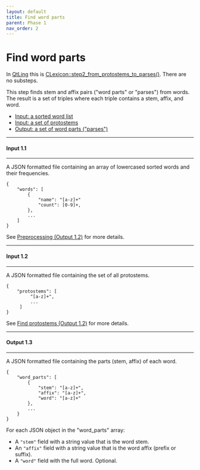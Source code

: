 ```yaml
---
layout: default
title: Find word parts
parent: Phase 1
nav_order: 2
---
```


# Find word parts

In [QtLing](https://github.com/edahlgren/QtLing/tree/6df4bf4898274a26db7fc961f4cc7e8f7c0a91eb/QtLing) this is [CLexicon::step2_from_protostems_to_parses()](https://github.com/edahlgren/QtLing/blob/6df4bf4898274a26db7fc961f4cc7e8f7c0a91eb/QtLing/lexicon_crab1.cpp#L222). There are no substeps.

This step finds stem and affix pairs ("word parts" or "parses") from words. The result is a set of triples where each triple contains a stem, affix, and word.

+ [Input: a sorted word list](#input-11)
+ [Input: a set of protostems](#input-12)
+ [Output: a set of word parts ("parses")](#output-13)

---

#### Input 1.1

---

A JSON formatted file containing an array of lowercased sorted words and their frequencies.

```
{
    "words": [
        {
            "name": "[a-z]+"
            "count": [0-9]+,
        },
        ...
    ]
}
```

See [Preprocessing (Output 1.2)](../Preprocessing.html#output-12) for more details.

---

#### Input 1.2

---

A JSON formatted file containing the set of all protostems.

```
{
    "protostems": [
         "[a-z]+",
         ...
     ]
}
```

See [Find protostems (Output 1.2)](./FindProtostems.html#output-12) for more details.

---

#### Output 1.3

---

A JSON formatted file containing the parts (stem, affix) of each word.

```
{
    "word_parts": [
        {
            "stem": "[a-z]+",
            "affix": "[a-z]+",
            "word": "[a-z]+"
        },
        ...
    }
}
```

For each JSON object in the "word_parts" array:

+ A `"stem"` field with a string value that is the word stem.
+ An `"affix"` field with a string value that is the word affix (prefix or suffix).
+ A `"word"` field with the full word. Optional.
